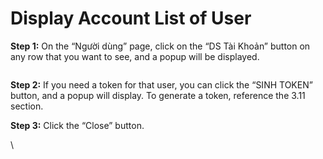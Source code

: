 # Display Account List of User

**Step 1:** On the “Người dùng” page, click on the “DS Tài Khoản” button on any row that you want to see, and a popup will be displayed.

<figure><img src="https://lh7-rt.googleusercontent.com/docsz/AD_4nXdFcE-6GTmaKbK_aL2D4FcZRQFB4SpftNFQFifScYZq3Tglc8IebuiMrsxonxpigLel76ztDka2iGpal9BFHTTN1gtxvbrIiXCLxU9pVTgkq3zQZWpNYeLMOPvLT2dqd3YDWb_Vk32AUkTtORGI4jg2HZbLwYbkFD3fpYFv?key=UzZIS7gYdVnQcXeG4-ykVw" alt=""><figcaption></figcaption></figure>

**Step 2:** If you need a token for that user, you can click the “SINH TOKEN” button, and a popup will display. To generate a token, reference the 3.11 section.

**Step 3:** Click the “Close” button.

\
